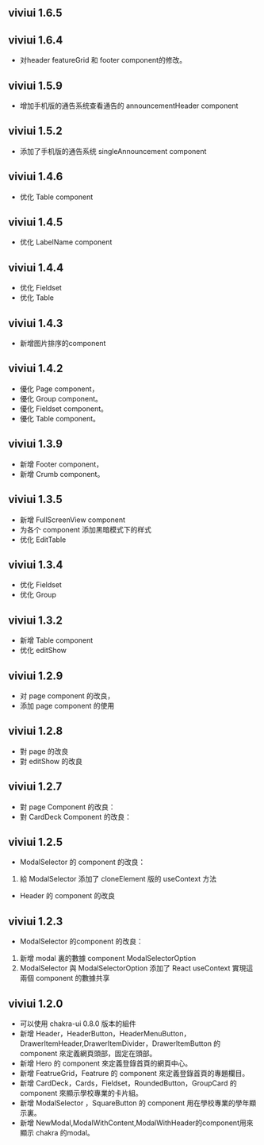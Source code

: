 ## viviui 1.6.5
## viviui 1.6.4

- 对header featureGrid 和 footer component的修改。

## viviui 1.5.9
- 增加手机版的通告系统查看通告的 announcementHeader component

## viviui 1.5.2
- 添加了手机版的通告系统 singleAnnouncement component

## viviui 1.4.6

- 优化 Table component


## viviui 1.4.5

- 优化 LabelName component

## viviui 1.4.4

- 优化 Fieldset
- 优化 Table

## viviui 1.4.3

- 新增图片排序的component

## viviui 1.4.2

- 優化 Page component，
- 優化 Group component。
- 優化 Fieldset component。
- 優化 Table component。

## viviui 1.3.9

- 新增 Footer component，
- 新增 Crumb component。

## viviui 1.3.5

- 新增 FullScreenView component
- 为各个 component 添加黑暗模式下的样式
- 优化 EditTable

## viviui 1.3.4

- 优化 Fieldset 
- 优化 Group 


## viviui 1.3.2

- 新增 Table component
- 优化 editShow 

## viviui 1.2.9

- 对 page component 的改良，
- 添加 page component 的使用

## viviui 1.2.8  
  
  - 對 page 的改良
  - 對 editShow 的改良

## viviui 1.2.7
  
  - 對 page Component 的改良：
  - 對 CardDeck Component 的改良：

## viviui 1.2.5

  - ModalSelector 的 component 的改良：
  1. 給 ModalSelector 添加了 cloneElement 版的 useContext 方法

  - Header 的 component 的改良

## viviui 1.2.3
  
  - ModalSelector 的component 的改良：
  1. 新增 modal 裏的數據 component ModalSelectorOption 
  2. ModalSelector 與 ModalSelectorOption 添加了 React useContext 實現這兩個 component 的數據共享

## viviui 1.2.0  
  
  - 可以使用 chakra-ui 0.8.0 版本的組件
  - 新增 Header，HeaderButton，HeaderMenuButton，DrawerItemHeader,DrawerItemDivider，DrawerItemButton 的 component 來定義網頁頭部，固定在頭部。
  - 新增 Hero 的 component 來定義登錄首頁的網頁中心。
  - 新增 FeatrueGrid，Featrure 的 component 來定義登錄首頁的專題欄目。
  - 新增 CardDeck，Cards，Fieldset，RoundedButton，GroupCard 的 component 來顯示學校專業的卡片組。
  - 新增 ModalSelector ，SquareButton 的 component 用在學校專業的學年顯示裏。 
  - 新增 NewModal,ModalWithContent,ModalWithHeader的component用來顯示 chakra 的modal。